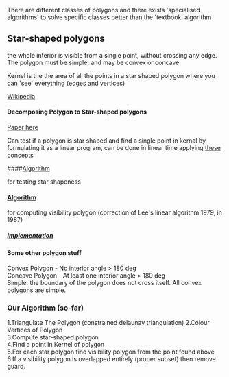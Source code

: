 There are different classes of polygons and there exists 'specialised algorithms' 
to solve specific classes better than the 'textbook' algorithm 

## Star-shaped polygons
the whole interior is visible from a single point, without crossing any edge. The polygon must be simple, and may be convex or concave.

Kernel is the the area of all the points in a star shaped polygon where you can 'see' everything (edges and vertices)

[Wikipedia](https://en.wikipedia.org/wiki/Star-shaped_polygon)

#### Decomposing Polygon to Star-shaped polygons
[Paper here](http://cgm.cs.mcgill.ca/~godfried/publications/star.pdf)

Can test if a polygon is star shaped and find a single point in kernal by formulating it as a linear program, can be done in linear time applying [these](https://www.inf.ethz.ch/personal/emo/PublFiles/SubexLinProg_ALG16_96.pdf) concepts

####[Algorithm](http://www.csee.wvu.edu/~ksmani/courses/sp06/cg/qen/hw2sol.pdf) 

for testing star shapeness

#### [Algorithm](http://link.springer.com/article/10.1007%2FBF01937271) 

for computing visibility polygon (correction of Lee's linear algorithm 1979, in 1987)

##### [Implementation](http://arxiv.org/abs/1403.3905)

#### Some other polygon stuff

Convex Polygon - No interior angle > 180 deg  
Concave Polygon - At least one interior angle > 180 deg  
Simple: the boundary of the polygon does not cross itself. All convex polygons are simple.

### Our Algorithm (so-far)

1.Triangulate The Polygon  (constrained delaunay triangulation)
2.Colour Vertices of Polygon  
3.Compute star-shaped polygon  
4.Find a point in Kernel of polygon  
5.For each star polygon find visibility polygon from the point found above  
6.If a visibility polygon is overlapped entirely (proper subset) then remove guard.   


